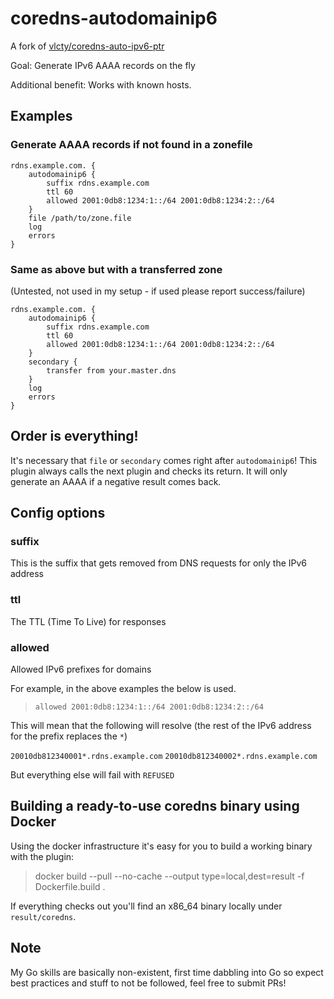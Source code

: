 # coredns-autodomainip6

A fork of [vlcty/coredns-auto-ipv6-ptr](https://github.com/vlcty/coredns-auto-ipv6-ptr)

Goal: Generate IPv6 AAAA records on the fly

Additional benefit: Works with known hosts.

## Examples

### Generate AAAA records if not found in a zonefile

```
rdns.example.com. {
    autodomainip6 {
        suffix rdns.example.com
        ttl 60
        allowed 2001:0db8:1234:1::/64 2001:0db8:1234:2::/64
    }
    file /path/to/zone.file
    log
    errors
}

```

### Same as above but with a transferred zone
(Untested, not used in my setup - if used please report success/failure)

```
rdns.example.com. {
    autodomainip6 {
        suffix rdns.example.com
        ttl 60
        allowed 2001:0db8:1234:1::/64 2001:0db8:1234:2::/64
    }
    secondary {
        transfer from your.master.dns
    }
    log
    errors
}
```

## Order is everything!

It's necessary that `file` or `secondary` comes right after `autodomainip6`! This plugin always calls the next plugin and checks its return. It will only generate an AAAA if a negative result comes back.

## Config options

### suffix

This is the suffix that gets removed from DNS requests for only the IPv6 address

### ttl

The TTL (Time To Live) for responses

### allowed

Allowed IPv6 prefixes for domains

For example, in the above examples the below is used.

> `allowed 2001:0db8:1234:1::/64 2001:0db8:1234:2::/64` 

This will mean that the following will resolve (the rest of the IPv6 address for the prefix replaces the `*`)

`20010db812340001*.rdns.example.com`
`20010db812340002*.rdns.example.com`

But everything else will fail with `REFUSED`

## Building a ready-to-use coredns binary using Docker

Using the docker infrastructure it's easy for you to build a working binary with the plugin:

> docker build --pull --no-cache --output type=local,dest=result -f Dockerfile.build .

If everything checks out you'll find an x86_64 binary locally under `result/coredns`.


## Note

My Go skills are basically non-existent, first time dabbling into Go so expect best practices and stuff to not be followed, feel free to submit PRs!

